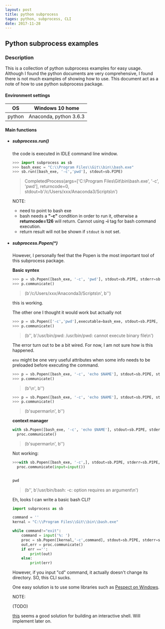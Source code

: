 ```yaml
---
layout: post
title: python subprocess
tages: python, subprocess, CLI
date: 2017-11-28
---
```


## Python subprocess examples

### Description

This is a collection of python subprocess examples for easy usage. Although I found the python documents are very comprehensive, I found there is not much  examples of showing how to use. This document act as a note of how to use python subprocess package.

#### Environment settings

| OS     | Windows 10 home        |
| ------ | ---------------------- |
| python | Anaconda, python 3.6.3 |

#### Main functions

- ##### subprocess.run()

  the code is executed in IDLE command line window.

  ```python 
  >>> import subprocess as sb
  >>> bash_exec = "C:\\Program Files\\Git\\bin\\bash.exe"
  >>> sb.run([bash_exe, '-c','pwd'], stdout=sb.PIPE)
  ```

  > CompletedProcess(args=['C:\\Program Files\\Git\\bin\\bash.exe', '-c', 'pwd'], returncode=0, stdout=b'/c/Users/xxx/Anaconda3/Scripts\n')

  NOTE:

  * need to point to bash exe
  * bash needs a **"-c"** condition in order to run it, otherwise a **returncode=126** will return. Cannot using **-i** tag for bash command execution.
  * return result will not be shown if ```stdout``` is not set. 


- ##### subprocess.Popen(*)

  However, I personally feel that the Popen is the most important tool of this subprocess package.

  **Basic syntex** 

  ```python
  >>> p = sb.Popen([bash_exe, '-c', 'pwd'], stdout=sb.PIPE, stderr=sb.PIPE)
  >>> p.communicate()
  ```

  > (b'/c/Users/xxx/Anaconda3/Scripts\n', b'')

  this is working. 

  The other one I thought it would work but actually not

  ```python 
  >>> p = sb.Popen(['-c','pwd'],executable=bash_exe, stdout=sb.PIPE, stderr=sb.PIPE)
  >>> p.communicate()
  ```

  > (b'', b'/usr/bin/pwd: /usr/bin/pwd: cannot execute binary file\n')

  The error turn out to be a bit wired. For now, I am not sure how is this happened.

  ```env``` might be one very useful attributes when some info needs to be preloaded before executing the command.

  ```python 
  >>> p = sb.Popen([bash_exe, '-c', 'echo $NAME'], stdout=sb.PIPE, stderr=sb.PIPE)
  >>> p.communicate()
  ```

  > (b'\n', b'')


  ```python 
  >>> p = sb.Popen([bash_exe, '-c', 'echo $NAME'], stdout=sb.PIPE, stderr=sb.PIPE, env = {'NAME':'superman'})
  >>> p.communicate()
  ```

  > (b'superman\n', b'')

  **context manager**

  ```python
  with sb.Popen([bash_exe, '-c', 'echo $NAME'], stdout=sb.PIPE, stderr=sb.PIPE, env = {'NAME':'superman'}) as proc:
  	proc.communicate()
  ```

  > (b'superman\n', b'')

  Not working:

  ```python
  >>>with sb.Popen([bash_exe, '-c',], stdout=sb.PIPE, stderr=sb.PIPE, stdin = sb.PIPE, env = {'NAME':'superman'}) as proc:
  	proc.communicate(input=input())

  	
  pwd
  ```

  > (b'', b'/usr/bin/bash: -c: option requires an argument\n')

  Eh, looks I can write a basic bash CLI?

  ```python
  import subprocess as sb

  command = ''
  kernal = "C:\\Program Files\\Git\\bin\\bash.exe"

  while command!="exit":
      command = input('%: ')
      proc = sb.Popen([kernal,'-c',command], stdout=sb.PIPE, stderr=sb.PIPE, encoding = 'utf-8')
      out,err = proc.communicate()
      if err =='':
          print(out)
      else:
          print(err)
  ```

  However, if you input "cd" command, it actually doesn't change its directory. SO, this CLI sucks.

  One easy solution is to use some libraries such as [Pespect on Windows](http://pexpect.readthedocs.io/en/stable/overview.html#windows). 

  NOTE:

  (TODO)

  [this](http://code.activestate.com/recipes/440554-module-to-allow-asynchronous-subprocess-use-on-win/) seems a good solution for building an interactive shell. Will implement later on. 

  ​